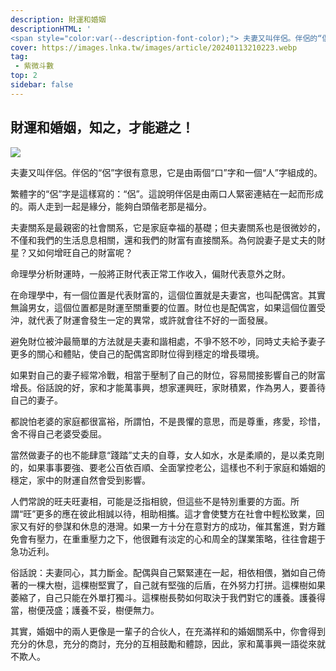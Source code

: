 ```yaml
---
description: 財運和婚姻
descriptionHTML: '
<span style="color:var(--description-font-color);"> 夫妻又叫伴侶。伴侶的“侶”字很有意思，它是由兩個“口”字和一個“人”字組成的。</span>'
cover: https://images.lnka.tw/images/article/20240113210223.webp
tag:
 - 紫微斗數
top: 2
sidebar: false
---
```


## 財運和婚姻，知之，才能避之！

![](https://images.lnka.tw/images/article/20240113210223.webp)

夫妻又叫伴侶。伴侶的“侶”字很有意思，它是由兩個“口”字和一個“人”字組成的。

繁體字的“侶”字是這樣寫的：“侶”。這說明伴侶是由兩口人緊密連結在一起而形成的。兩人走到一起是緣分，能夠白頭偕老那是福分。

夫妻關系是最親密的社會關系，它是家庭幸福的基礎；但夫妻關系也是很微妙的，不僅和我們的生活息息相關，還和我們的財富有直接關系。為何說妻子是丈夫的財星？又如何增旺自己的財富呢？

命理學分析財運時，一般將正財代表正常工作收入，偏財代表意外之財。

在命理學中，有一個位置是代表財富的，這個位置就是夫妻宮，也叫配偶宮。其實無論男女，這個位置都是財運至關重要的位置。財位也是配偶宮，如果這個位置受沖，就代表了財運會發生一定的異常，或許就會往不好的一面發展。

避免財位被沖最簡單的方法就是夫妻和諧相處，不爭不怒不吵，同時丈夫給予妻子更多的關心和體貼，使自己的配偶宮即財位得到穩定的增長環境。

如果對自己的妻子經常冷戰，相當于壓制了自己的財位，容易間接影響自己的財富增長。俗話說的好，家和才能萬事興，想家運興旺，家財積累，作為男人，要善待自己的妻子。

都說怕老婆的家庭都很富裕，所謂怕，不是畏懼的意思，而是尊重，疼愛，珍惜，舍不得自己老婆受委屈。

當然做妻子的也不能肆意“踐踏”丈夫的自尊，女人如水，水是柔順的，是以柔克剛的，如果事事要強、要老公百依百順、全面掌控老公，這樣也不利于家庭和婚姻的穩定，家中的財運自然會受到影響。

人們常說的旺夫旺妻相，可能是泛指相貌，但這些不是特別重要的方面。所謂“旺”更多的應在彼此相誠以待，相助相攜。這才會使雙方在社會中輕松致業，回家又有好的參謀和休息的港灣。如果一方十分在意對方的成功，催其奮進，對方難免會有壓力，在重重壓力之下，他很難有淡定的心和周全的謀業策略，往往會趨于急功近利。

俗話說：夫妻同心，其力斷金。配偶與自己緊緊連在一起，相依相偎，猶如自己倚著的一棵大樹，這棵樹堅實了，自己就有堅強的后盾，在外努力打拼。這棵樹如果萎縮了，自己只能在外單打獨斗。這棵樹長勢如何取決于我們對它的護養。護養得當，樹便茂盛；護養不妥，樹便無力。

其實，婚姻中的兩人更像是一輩子的合伙人，在充滿祥和的婚姻關系中，你會得到充分的休息，充分的商討，充分的互相鼓勵和體諒，因此，家和萬事興一語從來就不欺人。
